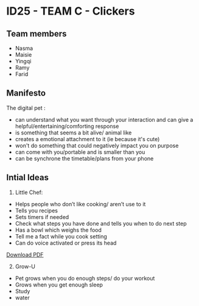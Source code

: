 # ID25 - TEAM C - Clickers

## Team members

- Nasma
- Maisie
- Yingqi
- Ramy
- Farid
  
## Manifesto
The digital pet :
- can understand what you want through your interaction and can give a helpful/entertaining/comforting response
- is something that seems a bit alive/ animal like
- creates a emotional attachment to it (ie because it's cute)
- won't do something that could negatively impact you on purpose
- can come with you/portable and is smaller than you
- can be synchrone the timetable/plans from your phone



## Intial Ideas


 1.	Little Chef:
- Helps people who don’t like cooking/ aren’t use to it
- Tells you recipes
- Sets timers if needed
- Check what steps you have done and tells you when to do next step
-	Has a bowl which weighs the food
-	Tell me a fact while you cook setting
-	Can do voice activated or press its head

  [Download PDF](images/story-board.pdf)





2.	Grow-U
-	Pet grows when you do enough steps/ do your workout
-	Grows when you get enough sleep
-	Study
-	water

